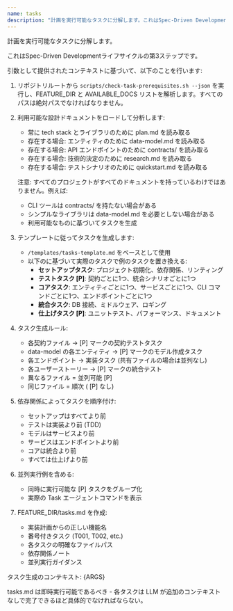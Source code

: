 ```yaml
---
name: tasks
description: "計画を実行可能なタスクに分解します。これはSpec-Driven Developmentライフサイクルの第3ステップです。"
---
```


計画を実行可能なタスクに分解します。

これはSpec-Driven Developmentライフサイクルの第3ステップです。

引数として提供されたコンテキストに基づいて、以下のことを行います:

1. リポジトリルートから `scripts/check-task-prerequisites.sh --json` を実行し、FEATURE_DIR と AVAILABLE_DOCS リストを解析します。すべてのパスは絶対パスでなければなりません。
2. 利用可能な設計ドキュメントをロードして分析します:
   - 常に tech stack とライブラリのために plan.md を読み取る
   - 存在する場合: エンティティのために data-model.md を読み取る
   - 存在する場合: API エンドポイントのために contracts/ を読み取る
   - 存在する場合: 技術的決定のために research.md を読み取る
   - 存在する場合: テストシナリオのために quickstart.md を読み取る

   注意: すべてのプロジェクトがすべてのドキュメントを持っているわけではありません。例えば:
   - CLI ツールは contracts/ を持たない場合がある
   - シンプルなライブラリは data-model.md を必要としない場合がある
   - 利用可能なものに基づいてタスクを生成

3. テンプレートに従ってタスクを生成します:
   - `/templates/tasks-template.md` をベースとして使用
   - 以下のに基づいて実際のタスクで例のタスクを置き換える:
     * **セットアップタスク**: プロジェクト初期化、依存関係、リンティング
     * **テストタスク [P]**: 契約ごとに1つ、統合シナリオごとに1つ
     * **コアタスク**: エンティティごとに1つ、サービスごとに1つ、CLI コマンドごとに1つ、エンドポイントごとに1つ
     * **統合タスク**: DB 接続、ミドルウェア、ロギング
     * **仕上げタスク [P]**: ユニットテスト、パフォーマンス、ドキュメント

4. タスク生成ルール:
   - 各契約ファイル → [P] マークの契約テストタスク
   - data-model の各エンティティ → [P] マークのモデル作成タスク
   - 各エンドポイント → 実装タスク (共有ファイルの場合は並列なし)
   - 各ユーザーストーリー → [P] マークの統合テスト
   - 異なるファイル = 並列可能 [P]
   - 同じファイル = 順次 ( [P] なし)

5. 依存関係によってタスクを順序付け:
   - セットアップはすべてより前
   - テストは実装より前 (TDD)
   - モデルはサービスより前
   - サービスはエンドポイントより前
   - コアは統合より前
   - すべては仕上げより前

6. 並列実行例を含める:
   - 同時に実行可能な [P] タスクをグループ化
   - 実際の Task エージェントコマンドを表示

7. FEATURE_DIR/tasks.md を作成:
   - 実装計画からの正しい機能名
   - 番号付きタスク (T001, T002, etc.)
   - 各タスクの明確なファイルパス
   - 依存関係ノート
   - 並列実行ガイダンス

タスク生成のコンテキスト: {ARGS}

tasks.md は即時実行可能であるべき - 各タスクは LLM が追加のコンテキストなしで完了できるほど具体的でなければならない。
